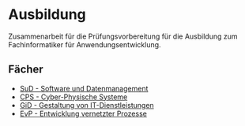 # Ausbildung

Zusammenarbeit für die Prüfungsvorbereitung für die Ausbildung zum Fachinformatiker für Anwendungsentwicklung.

## Fächer

- [SuD - Software und Datenmanagement](src/SuD/SuD.md)
- [CPS - Cyber-Physische Systeme](src/CPS/CPS.md)
- [GiD - Gestaltung von IT-Dienstleistungen](src/GiD/GiD.md)
- [EvP - Entwicklung vernetzter Prozesse](src/EvP/EvP.md)
